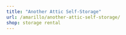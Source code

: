 ```yaml
---
title: "Another Attic Self-Storage"
url: /amarillo/another-attic-self-storage/
shop: storage rental
---
```

